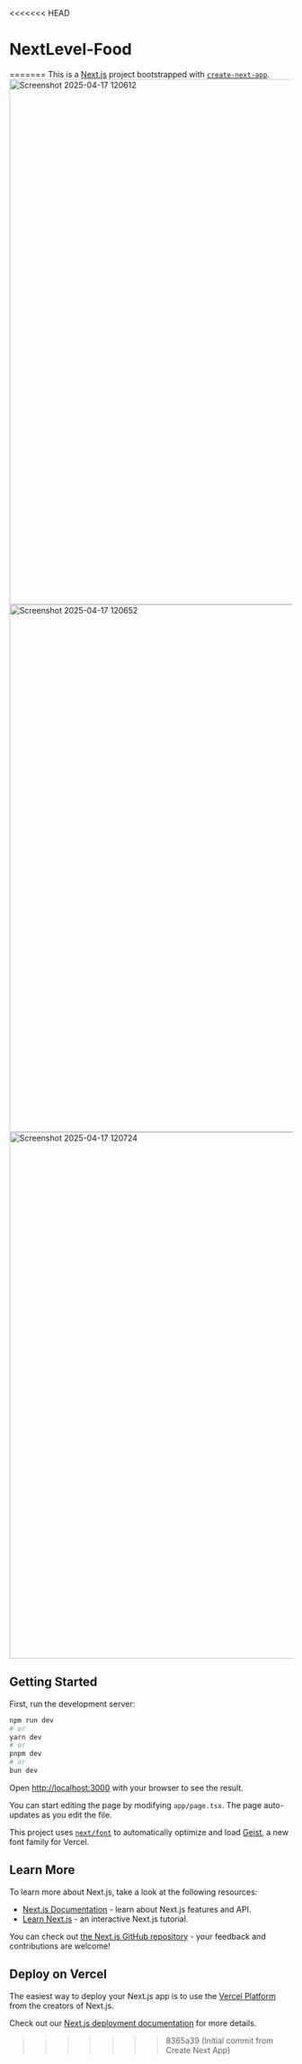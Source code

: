 <<<<<<< HEAD
# NextLevel-Food
=======
This is a [Next.js](https://nextjs.org) project bootstrapped with [`create-next-app`](https://nextjs.org/docs/app/api-reference/cli/create-next-app).
<img width="933" alt="Screenshot 2025-04-17 120612" src="https://github.com/user-attachments/assets/56d591f8-a49c-4288-b136-9752b82d74a0" />
<img width="937" alt="Screenshot 2025-04-17 120652" src="https://github.com/user-attachments/assets/807bc23b-adcb-4e9f-994a-6dde17a911e5" />
<img width="935" alt="Screenshot 2025-04-17 120724" src="https://github.com/user-attachments/assets/9a0008ea-610b-458e-90d9-6df5a74bdc62" />



## Getting Started

First, run the development server:

```bash
npm run dev
# or
yarn dev
# or
pnpm dev
# or
bun dev
```

Open [http://localhost:3000](http://localhost:3000) with your browser to see the result.

You can start editing the page by modifying `app/page.tsx`. The page auto-updates as you edit the file.

This project uses [`next/font`](https://nextjs.org/docs/app/building-your-application/optimizing/fonts) to automatically optimize and load [Geist](https://vercel.com/font), a new font family for Vercel.

## Learn More

To learn more about Next.js, take a look at the following resources:

- [Next.js Documentation](https://nextjs.org/docs) - learn about Next.js features and API.
- [Learn Next.js](https://nextjs.org/learn) - an interactive Next.js tutorial.

You can check out [the Next.js GitHub repository](https://github.com/vercel/next.js) - your feedback and contributions are welcome!

## Deploy on Vercel

The easiest way to deploy your Next.js app is to use the [Vercel Platform](https://vercel.com/new?utm_medium=default-template&filter=next.js&utm_source=create-next-app&utm_campaign=create-next-app-readme) from the creators of Next.js.

Check out our [Next.js deployment documentation](https://nextjs.org/docs/app/building-your-application/deploying) for more details.
>>>>>>> 8365a39 (Initial commit from Create Next App)
